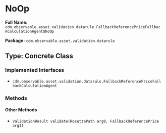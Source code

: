 # NoOp

**Full Name:** `cdm.observable.asset.validation.datarule.FallbackReferencePriceFallbackCalculationAgent$NoOp`

**Package:** `cdm.observable.asset.validation.datarule`

## Type: Concrete Class

### Implemented Interfaces

- `cdm.observable.asset.validation.datarule.FallbackReferencePriceFallbackCalculationAgent`

### Methods

#### Other Methods

- `ValidationResult validate(RosettaPath arg0, FallbackReferencePrice arg1)`

